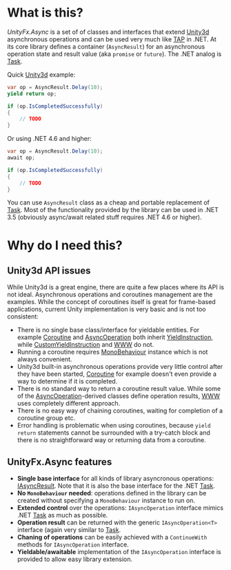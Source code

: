 # What is this?

*UnityFx.Async* is a set of of classes and interfaces that extend [Unity3d](https://unity3d.com) asynchronous operations and can be used very much like [TAP](https://docs.microsoft.com/en-us/dotnet/standard/parallel-programming/task-based-asynchronous-programming) in .NET. At its core library defines a container (`AsyncResult`) for an asynchronous operation state and result value (aka `promise` or `future`). The .NET analog is [Task](https://docs.microsoft.com/en-us/dotnet/api/system.threading.tasks.task).

Quick [Unity3d](https://unity3d.com) example:
```csharp
var op = AsyncResult.Delay(10);
yield return op;

if (op.IsCompletedSuccessfully)
{
	// TODO
}
```
Or using .NET 4.6 and higher:
```csharp
var op = AsyncResult.Delay(10);
await op;

if (op.IsCompletedSuccessfully)
{
	// TODO
}
```

You can use `AsyncResult` class as a cheap and portable replacement of [Task](https://docs.microsoft.com/en-us/dotnet/api/system.threading.tasks.task). Most of the functionality provided by the library can be used in .NET 3.5 (obviously async/await related stuff requires .NET 4.6 or higher).

# Why do I need this?

## Unity3d API issues
While Unity3d is a great engine, there are quite a few places where its API is not ideal. Asynchronous operations and coroutines management are the examples. While the concept of coroutines itself is great for frame-based applications, current Unity implementation is very basic and is not too consistent:
- There is no single base class/interface for yieldable entities. For example [Coroutine](https://docs.unity3d.com/ScriptReference/Coroutine.html) and [AsyncOperation](https://docs.unity3d.com/ScriptReference/AsyncOperation.html) both inherit [YieldInstruction](https://docs.unity3d.com/ScriptReference/YieldInstruction.html), while [CustomYieldInstruction](https://docs.unity3d.com/ScriptReference/CustomYieldInstruction.html) and [WWW](https://docs.unity3d.com/ScriptReference/WWW.html) do not.
- Running a coroutine requires [MonoBehaviour](https://docs.unity3d.com/ScriptReference/MonoBehaviour.html) instance which is not always convenient.
- Unity3d built-in asynchronous operations provide very little control after they have been started, [Coroutine](https://docs.unity3d.com/ScriptReference/Coroutine.html) for example doesn't even provide a way to determine if it is completed.
- There is no standard way to return a coroutine result value. While some of the [AsyncOperation](https://docs.unity3d.com/ScriptReference/AsyncOperation.html)-derived classes define operation results, [WWW](https://docs.unity3d.com/ScriptReference/WWW.html) uses completely different approach.
- There is no easy way of chaining coroutines, waiting for completion of a coroutine group etc.
- Error handling is problematic when using coroutines, because `yield return` statements cannot be surrounded with a try-catch block and there is no straightforward way or returning data from a coroutine.

## UnityFx.Async features
- **Single base interface** for all kinds of library asyncronous operations: [IAsyncResult](https://docs.microsoft.com/en-us/dotnet/api/system.iasyncresult). Note that it is also the base interface for the .NET [Task](https://docs.microsoft.com/en-us/dotnet/api/system.threading.tasks.task).
- **No `MonoBehaviour` needed**: operations defined in the library can be created without specifying a `MonoBehaviour` instance to run on.
- **Extended control** over the operations: `IAsyncOperation` interface mimics .NET [Task](https://docs.microsoft.com/en-us/dotnet/api/system.threading.tasks.task) as much as possible.
- **Operation result** can be returned with the generic `IAsyncOperation<T>` interface (again very similar to [Task<T>](https://docs.microsoft.com/en-us/dotnet/api/system.threading.tasks.task-1).
- **Chaning of operations** can be easily achieved with a `ContinueWith` methods for `IAsyncOperation` interface.
- **Yieldable/awaitable** implementation of the `IAsyncOperation` interface is provided to allow easy library extension.